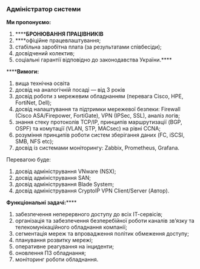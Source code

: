 ### Адміністратор системи

**Ми пропонуємо:**

  1. ******БРОНЮВАННЯ ПРАЦІВНИКІВ**
  2. ****офіційне працевлаштування;
  3. стабільна заробітна плата (за результатами співбесіди);
  4. досвідчений колектив;
  5. соціальні гарантії відповідно до законодавства України.****

******Вимоги:**

  1. вища технічна освіта
  2. досвід на аналогічній посаді — від 3 років
  3. досвід роботи з мережевим обладнанням (перевага Cisco, HPE, FortiNet, Dell);
  4. досвід налаштування та підтримки мережевої безпеки: Firewall (Cisco ASA/Firepower, FortiGate), VPN (IPSec, SSL), аналіз логів;
  5. знання стеку протоколів TCP/IP, принципів маршрутизації (BGP, OSPF) та комутації (VLAN, STP, MACsec) на рівні CCNA;
  6. розуміння принципів роботи систем зберігання даних (FC, iSCSI, SMB, NFS etc);
  7. досвід із системами моніторингу: Zabbix, Prometheus, Grafana.

Перевагою буде:

  1. досвід адміністрування VNware (NSX);
  2. досвід адміністрування SAN;
  3. досвід адміністрування Blade System;
  4. досвід адміністрування CryptoIP VPN Client/Server (Автор).

**Функціональні задачі:******

  1. забезпечення неперервного доступу до всіх ІТ-сервісів;
  2. організація та забезпечення безперебійної роботи каналів зв’язку та телекомунікаційного обладнання компанії;
  3. сегментація мереж та впровадження політик обмеження доступу;
  4. планування розвитку мережі;
  5. оперативне реагування на інциденти;
  6. оновлення ПЗ обладнання;
  7. моніторинг роботи обладнання.